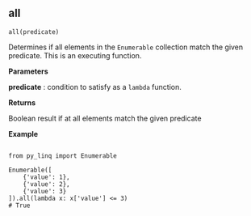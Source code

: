 ## all

`all(predicate)`

Determines if all elements in the `Enumerable` collection match the given predicate. This is an executing function.

**Parameters**

__predicate__ : condition to satisfy as a `lambda` function.

**Returns**

Boolean result if at all elements match the given predicate

**Example**

<pre><code>
from py_linq import Enumerable

Enumerable([
    {'value': 1},
    {'value': 2},
    {'value': 3}
]).all(lambda x: x['value'] <= 3)
# True
</code></pre>